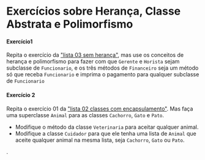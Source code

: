 # Exercícios sobre Herança, Classe Abstrata e Polimorfismo

#### Exercício1
Repita o exercício da ["lista 03 sem herança"](03-exercicio_sem_heranca.html), mas use os conceitos de herança e polimorfismo para fazer com que `Gerente` e `Horista` sejam subclasse de `Funcionario`, e os três métodos de `Financeiro` seja um método só que receba `Funcionario` e imprima o pagamento para qualquer subclasse de `Funcionario`


#### Exercício 2

Repita o exercício 01 da ["lista 02 classes com encapsulamento"](../02-classes_encapsulamento/02-classes_encapsulamento.html). Mas faça uma superclasse `Animal` para as classes `Cachorro`, `Gato` e `Pato`.
* Modifique o método da classe `Veterinaria` para aceitar qualquer animal.
* Modifique a classe `Cuidador` para que ele tenha uma lista de `Animal` que aceite qualquer animal na mesma lista, seja `Cachorro`, `Gato` ou `Pato`.


.
